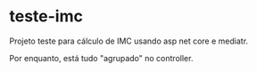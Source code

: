 # teste-imc

Projeto teste para cálculo de IMC usando asp net core e mediatr.

Por enquanto, está tudo "agrupado" no controller.
